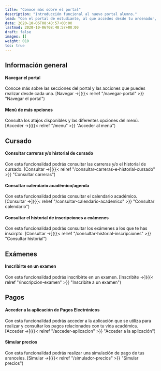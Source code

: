 ```yaml
---
title: "Conoce más sobre el portal"
description: "Introducción funcional al nuevo portal alumno."
lead: "Con el portal de estudiante, al que accedes desde tu ordenador, puedes realizar muchas acciones por autogestión como inscribirte en materias, consultar tu historial de cursado, gestionar tus pagos, entre otras."
date: 2020-10-06T08:48:57+00:00
lastmod: 2020-10-06T08:48:57+00:00
draft: false
images: []
weight: 010
toc: true
---
```


## Información general

#### Navegar el portal

Conoce más sobre las secciones del portal y las acciones que puedes realizar desde cada una. [Navegar →]({{< relref "/navegar-portal" >}} "Navegar el portal")

#### Menú de más opciones 

Consulta los atajos disponibles y las diferentes opciones del menú. [Acceder →]({{< relref "/menu" >}} "Acceder al menú")

## Cursado

#### Consultar carreras y/o historial de cursado

Con esta funcionalidad podrás consultar las carreras y/o el historial de cursado. [Consultar →]({{< relref "/consultar-carreras-e-historial-cursado" >}} "Consultar carreras")

#### Consultar calendario académico/agenda

Con esta funcionalidad podrás consultar el calendario académico. [Consultar →]({{< relref "/consultar-calendario-academico" >}} "Consultar calendario")

#### Consultar el historial de inscripciones a exámenes

Con esta funcionalidad podrás consultar los exámenes a los que te has inscirpto. [Consultar →]({{< relref "/consultar-historial-inscripciones" >}} "Consultar historial")

## Exámenes

#### Inscribirte en un examen

Con esta funcionalidad podrás inscribirte en un examen. [Inscribite →]({{< relref "/inscripcion-examen" >}} "Inscribite a un examen")

## Pagos

#### Acceder a la aplicación de Pagos Electrónicos

Con esta funcionalidad podrás acceder a la aplicación que se utiliza para realizar y consultar los pagos relacionados con tu vida académica. [Acceder →]({{< relref "/acceder-aplicacion" >}} "Acceder a la aplicación")

#### Simular precios

Con esta funcionalidad podrás realizar una simulación de pago de tus aranceles. [Simular →]({{< relref "/simulador-precios" >}} "Simular precios")
